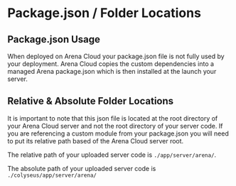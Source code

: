 # Package.json / Folder Locations

## Package.json Usage

When deployed on Arena Cloud your package.json file is not fully used by your deployment. Arena Cloud copies the custom dependencies into a managed Arena package.json which is then installed at the launch your server. 

## Relative & Absolute Folder Locations

It is important to note that this json file is located at the root directory of your Arena Cloud server and not the root directory of your server code. If you are referencing a custom module from your package.json you will need to put its relative path based of the Arena Cloud server root.

The relative path of your uploaded server code is ```./app/server/arena/```.

The absolute path of your uploaded server code is  ```./colyseus/app/server/arena/```